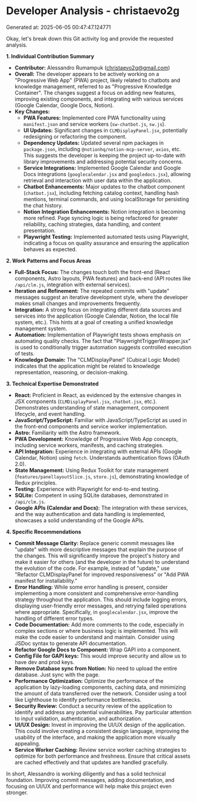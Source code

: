 # Developer Analysis - christaevo2g
Generated at: 2025-06-05 00:47:47.124771

Okay, let's break down this Git activity log and provide the requested analysis.

**1. Individual Contribution Summary**

*   **Contributor:** Alessandro Rumampuk (christaevo2g@gmail.com)
*   **Overall:** The developer appears to be actively working on a "Progressive Web App" (PWA) project, likely related to chatbots and knowledge management, referred to as "Progressive Knowledge Container".  The changes suggest a focus on adding new features, improving existing components, and integrating with various services (Google Calendar, Google Docs, Notion).
*   **Key Changes:**
    *   **PWA Features:** Implemented core PWA functionality using `manifest.json` and service workers (`sw-chatbot.js`, `sw.js`).
    *   **UI Updates:**  Significant changes in `CLMDisplayPanel.jsx`, potentially redesigning or refactoring the component.
    *   **Dependency Updates:**  Updated several npm packages in `package.json`, including `@notionhq/notion-mcp-server`, `axios`, etc. This suggests the developer is keeping the project up-to-date with library improvements and addressing potential security concerns.
    *   **Service Integrations:** Implemented Google Calendar and Google Docs integrations (`googlecalendar.jsx` and `googledocs.jsx`), allowing retrieval and interaction with user data within the application.
    *   **Chatbot Enhancements:** Major updates to the chatbot component (`chatbot.jsx`), including fetching catalog context, handling hash mentions, terminal commands, and using localStorage for persisting the chat history.
    *   **Notion Integration Enhancements:** Notion integration is becoming more refined. Page syncing logic is being refactored for greater reliability, caching strategies, data handling, and content presentation.
    *   **Playwright Testing:** Implemented automated tests using Playwright, indicating a focus on quality assurance and ensuring the application behaves as expected.

**2. Work Patterns and Focus Areas**

*   **Full-Stack Focus:**  The changes touch both the front-end (React components, Astro layouts, PWA features) and back-end (API routes like `/api/clm.js`, integration with external services).
*   **Iteration and Refinement:** The repeated commits with "update" messages suggest an iterative development style, where the developer makes small changes and improvements frequently.
*   **Integration:** A strong focus on integrating different data sources and services into the application (Google Calendar, Notion, the local file system, etc.). This hints at a goal of creating a unified knowledge management system.
*   **Automation:** Implementation of Playwright tests shows emphasis on automating quality checks. The fact that "PlaywrightTriggerWrapper.jsx" is used to conditionally trigger automation suggests controlled execution of tests.
*   **Knowledge Domain:** The "CLMDisplayPanel" (Cubical Logic Model) indicates that the application might be related to knowledge representation, reasoning, or decision-making.

**3. Technical Expertise Demonstrated**

*   **React:**  Proficient in React, as evidenced by the extensive changes in JSX components (`CLMDisplayPanel.jsx`, `chatbot.jsx`, etc.). Demonstrates understanding of state management, component lifecycle, and event handling.
*   **JavaScript/TypeScript:** Familiar with JavaScript/TypeScript as used in the front-end components and service worker implementation.
*   **Astro:** Familiarity with the Astro framework.
*   **PWA Development:**  Knowledge of Progressive Web App concepts, including service workers, manifests, and caching strategies.
*   **API Integration:**  Experience in integrating with external APIs (Google Calendar, Notion) using `fetch`. Understands authentication flows (OAuth 2.0).
*   **State Management:**  Using Redux Toolkit for state management (`features/panellayoutSlice.js`, `store.js`), demonstrating knowledge of Redux principles.
*   **Testing:**  Experience with Playwright for end-to-end testing.
*   **SQLite:**  Competent in using SQLite databases, demonstrated in `/api/clm.js`.
*   **Google APIs (Calendar and Docs):** The integration with these services, and the way authentication and data handling is implemented, showcases a solid understanding of the Google APIs.

**4. Specific Recommendations**

*   **Commit Message Clarity:**  Replace generic commit messages like "update" with more descriptive messages that explain the purpose of the changes.  This will significantly improve the project's history and make it easier for others (and the developer in the future) to understand the evolution of the code.  For example, instead of "update," use "Refactor CLMDisplayPanel for improved responsiveness" or "Add PWA manifest for installability."
*   **Error Handling:**  While some error handling is present, consider implementing a more consistent and comprehensive error-handling strategy throughout the application.  This should include logging errors, displaying user-friendly error messages, and retrying failed operations where appropriate.  Specifically, in `googlecalendar.jsx`, improve the handling of different error types.
*   **Code Documentation:** Add more comments to the code, especially in complex sections or where business logic is implemented.  This will make the code easier to understand and maintain.  Consider using JSDoc syntax to generate API documentation.
*   **Refactor Google Docs to Component:** Wrap GAPI into a component.
*   **Config File for GAPI keys:** This would improve security and allow us to have dev and prod keys.
*   **Remove Database sync from Notion:** No need to upload the entire database. Just sync with the page.
*   **Performance Optimization:** Optimize the performance of the application by lazy-loading components, caching data, and minimizing the amount of data transferred over the network.  Consider using a tool like Lighthouse to identify performance bottlenecks.
*   **Security Review:** Conduct a security review of the application to identify and address any potential vulnerabilities.  Pay particular attention to input validation, authentication, and authorization.
*   **UI/UX Design:** Invest in improving the UI/UX design of the application.  This could involve creating a consistent design language, improving the usability of the interface, and making the application more visually appealing.
*   **Service Worker Caching:** Review service worker caching strategies to optimize for both performance and freshness. Ensure that critical assets are cached effectively and that updates are handled gracefully.

In short, Alessandro is working diligently and has a solid technical foundation. Improving commit messages, adding documentation, and focusing on UI/UX and performance will help make this project even stronger.
